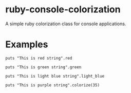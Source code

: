 # ruby-console-colorization
A simple ruby colorization class for console applications.

# Examples

`puts "This is red string".red`

`puts "This is green string".green`

`puts "This is light blue string".light_blue`

`puts "This is purple string".colorize(35)`
